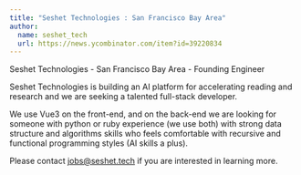 ```yaml
---
title: "Seshet Technologies : San Francisco Bay Area"
author:
  name: seshet_tech
  url: https://news.ycombinator.com/item?id=39220834
---
```

Seshet Technologies - San Francisco Bay Area - Founding Engineer

Seshet Technologies is building an AI platform for accelerating reading and research and we are seeking a talented full-stack developer.

We use Vue3 on the front-end, and on the back-end we are looking for someone with python or ruby experience (we use both) with strong data structure and algorithms skills who feels comfortable with recursive and functional programming styles (AI skills a plus).

Please contact jobs@seshet.tech if you are interested in learning more.
